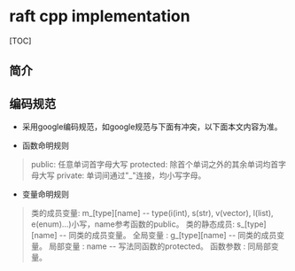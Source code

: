 # raft cpp implementation

[TOC]

## 简介


## 编码规范
- 采用google编码规范，如google规范与下面有冲突，以下面本文内容为准。

- 函数命明规则
 > public: 任意单词首字母大写
 > protected: 除首个单词之外的其余单词均首字母大写
 > private: 单词间通过"_"连接，均小写字母。
 
- 变量命明规则
 > 类的成员变量: m_[type][name] -- type(i(int), s(str), v(vector), l(list), e(enum)...)小写，name参考函数的public。
 > 类的静态成员: s_[type][name] -- 同类的成员变量。
 > 全局变量   : g_[type][name] -- 同类的成员变量。
 > 局部变量   : name -- 写法同函数的protected。
 > 函数参数   : 同局部变量。
